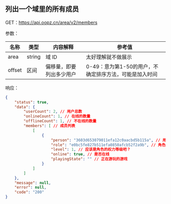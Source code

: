 ## 列出一个域里的所有成员

GET：https://api.oopz.cn/area/v2/members

参数：

| 名称        | 类型   | 内容解释 | 参考值 |
| ----------- | ------ | -------- | -------- |
| area        | string | 域 ID    | 太好理解就不做展示 |
| offset | 区间 | 偏移量，即要列出多少用户 | 0-49：意为第1-50的用户，不确定排序方法，可能是加入时间 |

响应：

```json
{
    "status": true,
    "data": {
        "userCount": 2, // 用户总数
        "onlineCount": 1, // 在线的数量
        "offlineCount": 1, // 不在线的数量
        "members": [ // 成员列表
            [
                {
                    "person": "3603d653079011efa12c0aacbd5b115a", // 用户的 UID（这个是我的 UID）
                    "role": "e0bc5fe827b511efa0850afcb52f2a9b", // 角色的 ID（很不满意的一点，oopz 每个人只能有一个角色）
                    "level": 1, // 应该是角色的权力等级吧？
                    "online": true, // 是否在线
                    "playingState": "" // 正在游玩的游戏
                }
            ]
        ]
    },
    "message": null,
    "error": null,
    "code": "200"
}
```

